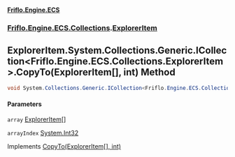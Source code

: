 #### [Friflo.Engine.ECS](index.md#'index')
### [Friflo.Engine.ECS.Collections](Friflo.Engine.ECS.Collections.md#'Friflo.Engine.ECS.Collections').[ExplorerItem](ExplorerItem.md#'Friflo.Engine.ECS.Collections.ExplorerItem')

## ExplorerItem.System.Collections.Generic.ICollection<Friflo.Engine.ECS.Collections.ExplorerItem>.CopyTo(ExplorerItem[], int) Method

```csharp
void System.Collections.Generic.ICollection<Friflo.Engine.ECS.Collections.ExplorerItem>.CopyTo(Friflo.Engine.ECS.Collections.ExplorerItem[] array, int arrayIndex);
```
#### Parameters

<a name='Friflo.Engine.ECS.Collections.ExplorerItem.System.Collections.Generic.ICollection_Friflo.Engine.ECS.Collections.ExplorerItem_.CopyTo(Friflo.Engine.ECS.Collections.ExplorerItem[],int).array'></a>

`array` [ExplorerItem](ExplorerItem.md#'Friflo.Engine.ECS.Collections.ExplorerItem')[[]](https://docs.microsoft.com/en-us/dotnet/api/System.Array#'System.Array')

<a name='Friflo.Engine.ECS.Collections.ExplorerItem.System.Collections.Generic.ICollection_Friflo.Engine.ECS.Collections.ExplorerItem_.CopyTo(Friflo.Engine.ECS.Collections.ExplorerItem[],int).arrayIndex'></a>

`arrayIndex` [System.Int32](https://docs.microsoft.com/en-us/dotnet/api/System.Int32#'System.Int32')

Implements [CopyTo(ExplorerItem[], int)](https://docs.microsoft.com/en-us/dotnet/api/System.Collections.Generic.ICollection-1.CopyTo#System_Collections_Generic_ICollection_1_CopyTo__0[],System_Int32_#'System.Collections.Generic.ICollection`1.CopyTo(`0[],System.Int32)')
